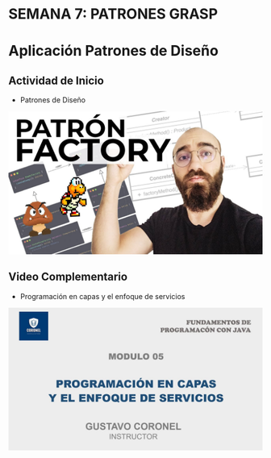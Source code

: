# SEMANA 7: PATRONES GRASP
# Aplicación Patrones de Diseño

## Actividad de Inicio

- Patrones de Diseño

[![Patrones de Diseño](https://raw.githubusercontent.com/gcoronelc/UCV_POO_202301-A2/main/Semana07/img/video1.jpg)](https://youtu.be/lLvYAzXO7Ek)


## Video Complementario 

- Programación en capas y el enfoque de servicios

[![Patrones de Diseño](https://raw.githubusercontent.com/gcoronelc/UCV_POO_202301-A2/main/Semana07/img/video2.jpg)](https://youtu.be/Xcq6_bqmRBI)

